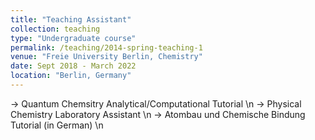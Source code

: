 ```yaml
---
title: "Teaching Assistant"
collection: teaching
type: "Undergraduate course"
permalink: /teaching/2014-spring-teaching-1
venue: "Freie University Berlin, Chemistry"
date: Sept 2018 - March 2022
location: "Berlin, Germany"
---
```


-> Quantum Chemsitry Analytical/Computational Tutorial \n
-> Physical Chemistry Laboratory Assistant \n
-> Atombau und Chemische Bindung Tutorial (in German) \n
